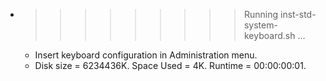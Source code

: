 * >>>>>>>>> Running inst-std-system-keyboard.sh ...
  * Insert keyboard configuration in Administration menu.
  * Disk size = 6234436K. Space Used = 4K. Runtime = 00:00:00:01.
